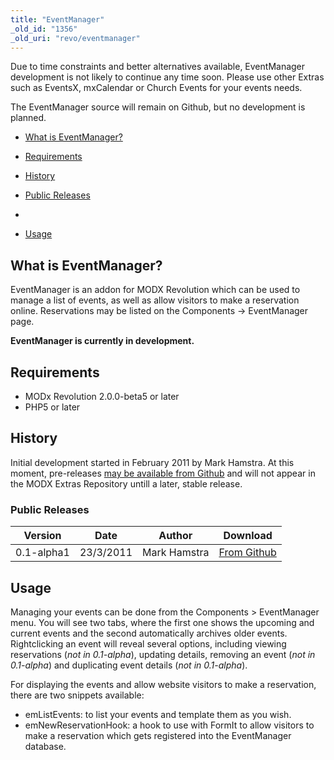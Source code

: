 ```yaml
---
title: "EventManager"
_old_id: "1356"
_old_uri: "revo/eventmanager"
---
```


Due to time constraints and better alternatives available, EventManager development is not likely to continue any time soon. Please use other Extras such as EventsX, mxCalendar or Church Events for your events needs.

The EventManager source will remain on Github, but no development is planned.



- [What is EventManager?](../../x/TAIGAg#EventManager-WhatisEventManager%3F)
- [Requirements](../../x/TAIGAg#EventManager-Requirements)
- [History](../../x/TAIGAg#EventManager-History)
- [Public Releases](../../x/TAIGAg#EventManager-PublicReleases)
- [](../../x/TAIGAg#EventManager-)

- [Usage](../../x/TAIGAg#EventManager-Usage)



## <a name="EventManager-WhatisEventManager%3F"></a>What is EventManager?

EventManager is an addon for MODX Revolution which can be used to manage a list of events, as well as allow visitors to make a reservation online. Reservations may be listed on the Components -> EventManager page.

**EventManager is currently in development.**

## <a name="EventManager-Requirements"></a>Requirements

- MODx Revolution 2.0.0-beta5 or later
- PHP5 or later

## <a name="EventManager-History"></a>History

Initial development started in February 2011 by Mark Hamstra. At this moment, pre-releases [may be available from Github](https://github.com/Mark-H/EventManager/downloads) and will not appear in the MODX Extras Repository untill a later, stable release.

### <a name="EventManager-PublicReleases"></a>Public Releases

| Version | Date | Author | Download |
|---------|------|--------|----------|
| 0.1-alpha1 | 23/3/2011 | Mark Hamstra | [From Github](https://github.com/downloads/Mark-H/EventManager/eventmanager-0.1-alpha1.transport.zip) |



### <a name="EventManager-"></a>

## <a name="EventManager-Usage"></a>Usage

Managing your events can be done from the Components > EventManager menu. You will see two tabs, where the first one shows the upcoming and current events and the second automatically archives older events. Rightclicking an event will reveal several options, including viewing reservations (_not in 0.1-alpha_), updating details, removing an event (_not in 0.1-alpha_) and duplicating event details (_not in 0.1-alpha_).

For displaying the events and allow website visitors to make a reservation, there are two snippets available:

- emListEvents: to list your events and template them as you wish.
- emNewReservationHook: a hook to use with FormIt to allow visitors to make a reservation which gets registered into the EventManager database.